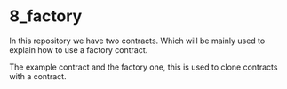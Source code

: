 # 8_factory 

In this repository we have two contracts. 
Which will be mainly used to explain how to use a factory contract.

The example contract and the factory one, this is used to clone contracts with a contract.
